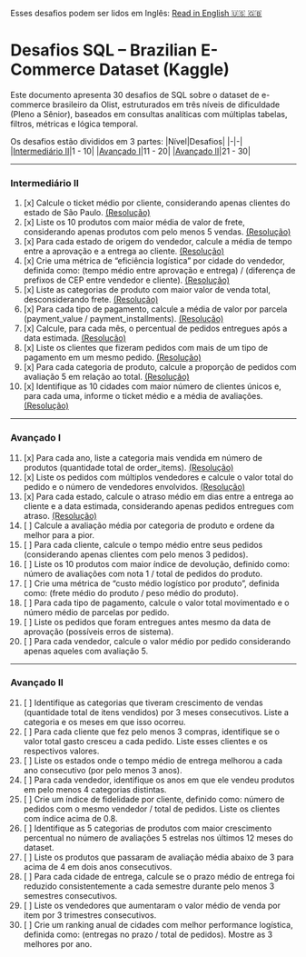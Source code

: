 Esses desafios podem ser lidos em Inglês: [Read in English :us: :gb:](/sql/CHALLENGES.md)

# Desafios SQL – Brazilian E-Commerce Dataset (Kaggle)

Este documento apresenta 30 desafios de SQL sobre o dataset de e-commerce brasileiro da Olist, estruturados em três níveis de dificuldade (Pleno a Sênior), baseados em consultas analíticas com múltiplas tabelas, filtros, métricas e lógica temporal.

Os desafios estão divididos em 3 partes:
|Nível|Desafios|
|-|-|
|[Intermediário II](#intermediário-ii)|1 - 10|
|[Avançado I](#avançado-i)|11 - 20|
|[Avançado II](#avançado-ii)|21 - 30|

---

### Intermediário II

1. [x] Calcule o ticket médio por cliente, considerando apenas clientes do estado de São Paulo. [(Resolução)](/sql/01_intermediate/c01.sql)
2. [x] Liste os 10 produtos com maior média de valor de frete, considerando apenas produtos com pelo menos 5 vendas. [(Resolução)](/sql/01_intermediate/c02.sql)
3. [x] Para cada estado de origem do vendedor, calcule a média de tempo entre a aprovação e a entrega ao cliente. [(Resolução)](/sql/01_intermediate/c03.sql)
4. [x] Crie uma métrica de “eficiência logística” por cidade do vendedor, definida como: (tempo médio entre aprovação e entrega) / (diferença de prefixos de CEP entre vendedor e cliente). [(Resolução)](/sql/01_intermediate/c04.sql)
5. [x] Liste as categorias de produto com maior valor de venda total, desconsiderando frete. [(Resolução)](/sql/01_intermediate/c05.sql)
6. [x] Para cada tipo de pagamento, calcule a média de valor por parcela (payment_value / payment_installments). [(Resolução)](/sql/01_intermediate/c06.sql)
7. [x] Calcule, para cada mês, o percentual de pedidos entregues após a data estimada. [(Resolução)](/sql/01_intermediate/c07.sql)
8. [x] Liste os clientes que fizeram pedidos com mais de um tipo de pagamento em um mesmo pedido. [(Resolução)](/sql/01_intermediate/c08.sql)
9. [x] Para cada categoria de produto, calcule a proporção de pedidos com avaliação 5 em relação ao total. [(Resolução)](/sql/01_intermediate/c09.sql)
10. [x] Identifique as 10 cidades com maior número de clientes únicos e, para cada uma, informe o ticket médio e a média de avaliações. [(Resolução)](/sql/01_intermediate/c10.sql)

---

### Avançado I

11. [x] Para cada ano, liste a categoria mais vendida em número de produtos (quantidade total de order_items). [(Resolução)](/sql/02_advanced_i/c11.sql)
12. [x] Liste os pedidos com múltiplos vendedores e calcule o valor total do pedido e o número de vendedores envolvidos. [(Resolução)](/sql/02_advanced_i/c12.sql)
13. [x] Para cada estado, calcule o atraso médio em dias entre a entrega ao cliente e a data estimada, considerando apenas pedidos entregues com atraso. [(Resolução)](/sql/02_advanced_i/c13.sql)
14. [ ] Calcule a avaliação média por categoria de produto e ordene da melhor para a pior.
15. [ ] Para cada cliente, calcule o tempo médio entre seus pedidos (considerando apenas clientes com pelo menos 3 pedidos).
16. [ ] Liste os 10 produtos com maior índice de devolução, definido como: número de avaliações com nota 1 / total de pedidos do produto.
17. [ ] Crie uma métrica de “custo médio logístico por produto”, definida como: (frete médio do produto / peso médio do produto).
18. [ ] Para cada tipo de pagamento, calcule o valor total movimentado e o número médio de parcelas por pedido.
19. [ ] Liste os pedidos que foram entregues antes mesmo da data de aprovação (possíveis erros de sistema).
20. [ ] Para cada vendedor, calcule o valor médio por pedido considerando apenas aqueles com avaliação 5.

---

### Avançado II

21. [ ] Identifique as categorias que tiveram crescimento de vendas (quantidade total de itens vendidos) por 3 meses consecutivos. Liste a categoria e os meses em que isso ocorreu.
22. [ ] Para cada cliente que fez pelo menos 3 compras, identifique se o valor total gasto cresceu a cada pedido. Liste esses clientes e os respectivos valores.
23. [ ] Liste os estados onde o tempo médio de entrega melhorou a cada ano consecutivo (por pelo menos 3 anos).
24. [ ] Para cada vendedor, identifique os anos em que ele vendeu produtos em pelo menos 4 categorias distintas.
25. [ ] Crie um índice de fidelidade por cliente, definido como: número de pedidos com o mesmo vendedor / total de pedidos. Liste os clientes com índice acima de 0.8.
26. [ ] Identifique as 5 categorias de produtos com maior crescimento percentual no número de avaliações 5 estrelas nos últimos 12 meses do dataset.
27. [ ] Liste os produtos que passaram de avaliação média abaixo de 3 para acima de 4 em dois anos consecutivos.
28. [ ] Para cada cidade de entrega, calcule se o prazo médio de entrega foi reduzido consistentemente a cada semestre durante pelo menos 3 semestres consecutivos.
29. [ ] Liste os vendedores que aumentaram o valor médio de venda por item por 3 trimestres consecutivos.
30. [ ] Crie um ranking anual de cidades com melhor performance logística, definida como: (entregas no prazo / total de pedidos). Mostre as 3 melhores por ano.
